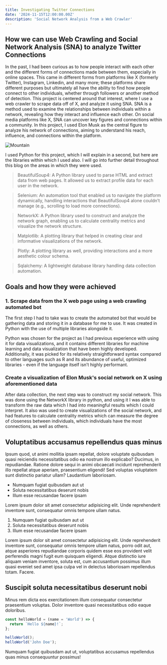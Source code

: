 ```yaml
---
title: Investigating Twitter Connections
date: '2024-11-15T12:00:00.00Z'
description: 'Social Network Analysis from a Web Crawler'
---
```


## How we can use Web Crawling and Social Network Analysis (SNA) to analyze Twitter Connections

In the past, I had been curious as to how people interact with each other and the different forms of connections made between them, especially in online spaces. This came in different forms from platforms like X (formerly Twitter), Instagram, Linkedin, and many more; these platforms share different purposes but ultimately all have the ability to find how people connect to other individuals, whether through followers or another method of detection. This project is centered around that interest, where I use a web crawler to scrape data off of X, and analyze it using SNA. SNA is a method used to examine the relationships between individuals within a network, revealing how they interact and influence each other. On social media platforms like X, SNA can uncover key figures and connections within a community. In this project, I used Elon Musk as the central figure to analyze his network of connections, aiming to understand his reach, influence, and connections within the platform.

![Mountain](./mountain.jpg)

I used Python for this project, which I will explain in a second, but here are the libraries within which I used also. I will go into further detail throughout this blog on the areas in which they were used.

> BeautifulSoup4: A Python library used to parse HTML and extract data from web pages. It allowed us to extract profile data for each user in the network.

> Selenium: An automation tool that enabled us to navigate the platform dynamically, handling interactions that BeautifulSoup4 alone couldn’t manage (e.g., scrolling to load more connections).

> NetworkX: A Python library used to construct and analyze the network graph, enabling us to calculate centrality metrics and visualize the network structure.

> Matplotlib: A plotting library that helped in creating clear and informative visualizations of the network.

> Plotly: A plotting library as well, providing interactions and a more aesthetic colour schema.

> Sqlalchemy: A lightweight database library handling data collection automation.

## Goals and how they were achieved

### 1. Scrape data from the X web page using a web crawling automated bot

The first step I had to take was to create the automated bot that would be gathering data and storing it in a database for me to use. It was created in Python with the use of multiple libraries alongside it. 

Python was chosen for the project as I had previous experience with using it for data visualizations, and it contains different libraries for machine learning and data visualization that have been highly developed. Additionally, it was picked for its relatively straightforward syntax compared to other languages such as R and its abundance of useful, optimized libraries - even if the language itself isn’t highly performant. 

### Create a visualization of Elon Musk's social network on X using aforementioned data

After data collection, the next step was to construct my social network. This was done using the NetworkX library in python, and using it I was able to transform the raw data which I had into meaningful results which I could interpret. It also was used to create visualizations of the social network, and had features to calculate centrality metrics which can measure the degree of closeness between individuals, which individuals have the most connections, as well as others.

## Voluptatibus accusamus repellendus quas minus

Ipsum quod, ut animi mollitia ipsam repellat, dolore voluptate quibusdam quasi reiciendis necessitatibus odio ea nostrum illo explicabo? Ducimus, in repudiandae. Ratione dolore sequi in animi obcaecati incidunt reprehenderit illo repellat atque aperiam, praesentium eligendi! Sed voluptas voluptatem sunt distinctio pariatur ullam? Laudantium laboriosam.

- Numquam fugiat quibusdam aut ut
- Soluta necessitatibus deserunt nobis
- Illum esse recusandae facere ipsam

Lorem ipsum dolor sit amet consectetur adipisicing elit. Unde reprehenderit inventore sunt, consequatur omnis tempore ullam natus.

1. Numquam fugiat quibusdam aut ut
2. Soluta necessitatibus deserunt nobis
3. Illum esse recusandae facere ipsam

Lorem ipsum dolor sit amet consectetur adipisicing elit. Unde reprehenderit inventore sunt, consequatur omnis tempore ullam natus, porro odit aut, atque asperiores repudiandae corporis quidem esse eos provident velit perferendis magni fugit eum quisquam eligendi. Atque distinctio iure aliquam veniam inventore, soluta est, cum accusantium possimus illum quasi eveniet sed amet ipsa culpa vel in delectus laboriosam repellendus totam. Facere.

## Suscipit soluta necessitatibus deserunt nobi

Minus rem dicta eos exercitationem illum consequatur consectetur praesentium voluptas. Dolor inventore quasi necessitatibus odio eaque doloribus.

```js
const helloWorld = (name = 'World') => {
  return `Hello ${name}!`;
};

helloWorld();
helloWorld('John Doe');
```

Numquam fugiat quibusdam aut ut, voluptatibus accusamus repellendus quas minus consequuntur possimus!
